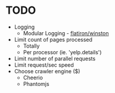 # TODO

* Logging
  * Modular Logging - [flatiron/winston](https://github.com/flatiron/winston)
* Limit count of pages processed
  * Totally
  * Per processor (ie. 'yelp.details')
* Limit number of parallel requests
* Limit request/sec speed
* Choose crawler engine ($)
  * Cheerio
  * Phantomjs
